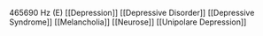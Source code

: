 465690 Hz (E)
[[Depression]]
[[Depressive Disorder]]
[[Depressive Syndrome]]
[[Melancholia]]
[[Neurose]]
[[Unipolare Depression]]